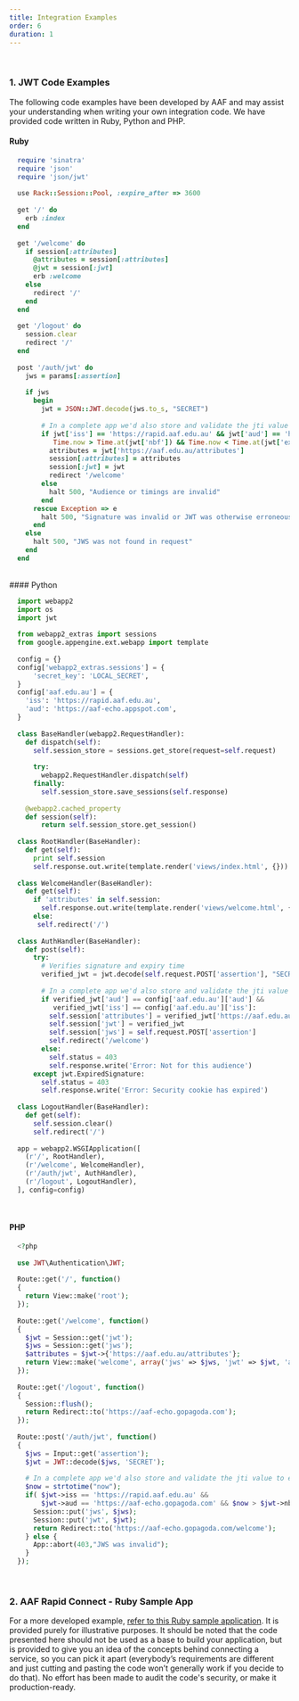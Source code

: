 ```yaml
---
title: Integration Examples
order: 6
duration: 1
---
```

<br>

### 1. **JWT Code Examples**
The following code examples have been developed by AAF and may assist your understanding when writing your own 
integration code. We have provided code written in Ruby, Python and PHP.

#### Ruby

```ruby
  require 'sinatra'
  require 'json'
  require 'json/jwt'
   
  use Rack::Session::Pool, :expire_after => 3600
   
  get '/' do
    erb :index
  end
   
  get '/welcome' do
    if session[:attributes]
      @attributes = session[:attributes]
      @jwt = session[:jwt]
      erb :welcome
    else
      redirect '/'
    end
  end
   
  get '/logout' do
    session.clear
    redirect '/'
  end
   
  post '/auth/jwt' do
    jws = params[:assertion]
   
    if jws
      begin
        jwt = JSON::JWT.decode(jws.to_s, "SECRET")
   
        # In a complete app we'd also store and validate the jti value to ensure there is no replay attack
        if jwt['iss'] == 'https://rapid.aaf.edu.au' && jwt['aud'] == 'https://aaf-echo.herokuapp.com' && 
           Time.now > Time.at(jwt['nbf']) && Time.now < Time.at(jwt['exp'])
          attributes = jwt['https://aaf.edu.au/attributes']
          session[:attributes] = attributes
          session[:jwt] = jwt
          redirect '/welcome'
        else
          halt 500, "Audience or timings are invalid"
        end
      rescue Exception => e
        halt 500, "Signature was invalid or JWT was otherwise erroneous"
      end
    else
      halt 500, "JWS was not found in request"
    end
  end
```

<br>
#### Python

```python
  import webapp2
  import os
  import jwt
  
  from webapp2_extras import sessions
  from google.appengine.ext.webapp import template
  
  config = {}
  config['webapp2_extras.sessions'] = {
      'secret_key': 'LOCAL_SECRET',
  }
  config['aaf.edu.au'] = {
    'iss': 'https://rapid.aaf.edu.au',
    'aud': 'https://aaf-echo.appspot.com',
  }
  
  class BaseHandler(webapp2.RequestHandler):
    def dispatch(self):
      self.session_store = sessions.get_store(request=self.request)
  
      try:
        webapp2.RequestHandler.dispatch(self)
      finally:
        self.session_store.save_sessions(self.response)
  
    @webapp2.cached_property
    def session(self):
        return self.session_store.get_session()
  
  class RootHandler(BaseHandler):
    def get(self):
      print self.session
      self.response.out.write(template.render('views/index.html', {}))
  
  class WelcomeHandler(BaseHandler):
    def get(self):
      if 'attributes' in self.session:
        self.response.out.write(template.render('views/welcome.html', {'attributes':sorted(self.session['attributes'].iteritems()), 'jwt':sorted(self.session['jwt'].iteritems()), 'jws':self.session['jws']}))
      else:
       self.redirect('/')
  
  class AuthHandler(BaseHandler):
    def post(self):
      try:
        # Verifies signature and expiry time
        verified_jwt = jwt.decode(self.request.POST['assertion'], "SECRET")
        
        # In a complete app we'd also store and validate the jti value to ensure there is no replay attack
        if verified_jwt['aud'] == config['aaf.edu.au']['aud'] &&
           verified_jwt['iss'] == config['aaf.edu.au']['iss']:
          self.session['attributes'] = verified_jwt['https://aaf.edu.au/attributes']
          self.session['jwt'] = verified_jwt
          self.session['jws'] = self.request.POST['assertion']
          self.redirect('/welcome')
        else:
          self.status = 403
          self.response.write('Error: Not for this audience')
      except jwt.ExpiredSignature:
        self.status = 403
        self.response.write('Error: Security cookie has expired')
  
  class LogoutHandler(BaseHandler):
    def get(self):
      self.session.clear()
      self.redirect('/')
  
  app = webapp2.WSGIApplication([
    (r'/', RootHandler),
    (r'/welcome', WelcomeHandler),
    (r'/auth/jwt', AuthHandler),
    (r'/logout', LogoutHandler),
  ], config=config)
```

<br>

#### PHP

```php
  <?php
  
  use JWT\Authentication\JWT;
  
  Route::get('/', function()
  {
    return View::make('root');
  });
  
  Route::get('/welcome', function()
  {
    $jwt = Session::get('jwt');
    $jws = Session::get('jws');
    $attributes = $jwt->{'https://aaf.edu.au/attributes'};
    return View::make('welcome', array('jws' => $jws, 'jwt' => $jwt, 'attributes' => $attributes));
  });
  
  Route::get('/logout', function()
  {
    Session::flush();
    return Redirect::to('https://aaf-echo.gopagoda.com');
  });
  
  Route::post('/auth/jwt', function()
  {
    $jws = Input::get('assertion');
    $jwt = JWT::decode($jws, 'SECRET');
  
    # In a complete app we'd also store and validate the jti value to ensure there is no replay attack
    $now = strtotime("now");
    if( $jwt->iss == 'https://rapid.aaf.edu.au' && 
        $jwt->aud == 'https://aaf-echo.gopagoda.com' && $now > $jwt->nbf && $now < $jwt->exp) {
      Session::put('jws', $jws);
      Session::put('jwt', $jwt);
      return Redirect::to('https://aaf-echo.gopagoda.com/welcome');
    } else {
      App::abort(403,"JWS was invalid");
    }
  });
```

<br>

### 2. AAF Rapid Connect - Ruby Sample App
For a more developed example, [refer to this Ruby sample application](https://github.com/ausaccessfed/rapidconnect-sample-ruby). It is provided purely for illustrative
purposes. It should be noted that the code presented here should not be used as a base to build your application, but is provided to give you an idea of the concepts behind connecting a service, so you can pick it apart (everybody’s requirements are different and just cutting and pasting the code won’t generally work if you decide to do that). No effort has been made to audit the code's security, or make it production-ready.

